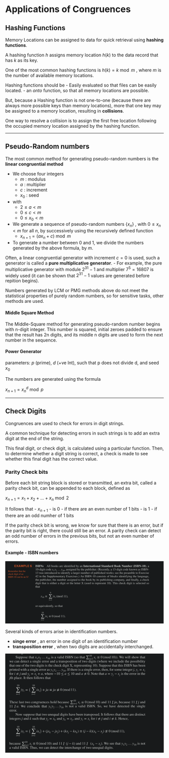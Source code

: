 # Applications of Congruences

## Hashing Functions

Memory Locations can be assigned to data for quick retrieval using **hashing functions**.

A hashing function _h_ assigns memory location $h(k)$ to the data record that has $k$ as its key.

One of the most common hashing functions is $h(k) = k \bmod m$ , where $m$ is the number of available memory locations.

Hashing functions should be
    - Easily evaluated so that files can be easily located.
    - an _onto_ function, so that all memory locations are possible.

But, because a Hashing function is not one-to-one (because there are always more possible keys than memory locations), more that one key may be assigned to a memory location, resulting in **collisions**.

One way to resolve a collision is to assign the first free location following the occupied memory location assigned by the hashing function.

*** 

## Pseudo-Random numbers

The most common method for generating pseudo-random numbers is the **linear congruential method**
- We choose four integers 
    - $m$  : modulus
    - $a$   : multiplier
    - $c$    : increment
    - $x_0$  : seed
- with 
    - $2 ≤ a < m$ 
    - $0 ≤ c < m$ 
    - $0 ≤ x_0 < m$ 
- We generate a sequence of pseudo-random numbers $\{x_n\}$ , with $0 ≤ x_n < m$ for all $n$, by successively using the recursively defined function
    - $x_{n + 1} = (ax_n + c) \bmod m$ 
- To generate a number between 0 and 1, we divide the numbers generated by the above formula, by $m$.

Often, a linear congruential generator with increment $c = 0$ is used, such a generator is called a **pure multiplicative generator**.
     - For example, the pure multiplicative generator with module $2^{31} - 1$ and multiplier $7^5 = 16807$ is widely used (it can be shown that $2^{31} - 1$ values are generated before repition begins).

Numbers generated by LCM or PMG methods above do not meet the statistical properties of purely random numbers, so for sensitive tasks, other methods are used.

#### Middle Square Method 

The Middle-Square method for generating pseudo-random number begins with n-digit integer. This number is squared, initial zeroes padded to ensure that the result has 2n digits, and its middle n digits are used to form the next number in the sequence.

#### Power Generator

parameters: $p$ (prime), $d$ (+ve Int), such that p does not divide d, and seed $x_0$ 

The numbers are generated using the formula

$x_{n + 1} =  x_n^d \bmod p$ 

***

## Check Digits

Congruences are used to check for errors in digit strings. 

A common technique for detecting errors in such strings is to add an extra digit at the end of the string.

This final digit, or check digit, is calculated using a particular function. Then, to determine whether a digit string is correct, a check is made to see whether this final digit has the correct value.

### Parity Check bits 

Before each bit string block is stored or transmitted, an extra bit, called a parity check bit, can be appended to each block, defined as 

$x_{n+ 1} = x_1 + x_2 + … + x_n \bmod 2$ 

It follows that 
    - $x_{n+1}$ 
        - is 0 - if there are an even number of 1 bits
        - is 1 - if there are an odd numher of 1 bits

If the parity check bit is wrong, we know for sure that there is an error, but if the parity bit is right, there could still be an error.
A parity check can detect an odd number of errors in the previous bits, but not an even number of errors.

#### Example - ISBN numbers

![bddd1aadaebabcc62c4c0a177c5301ff.png](bddd1aadaebabcc62c4c0a177c5301ff.png)

Several kinds of errors arise in identification numbers. 
   - **singe error** , an  error in one digit of an identification number
   - **transposition error** , when two digits are accidentally interchanged.


![56a42dbd2a72b1ac9274d6d879f6370d.png](56a42dbd2a72b1ac9274d6d879f6370d.png)
